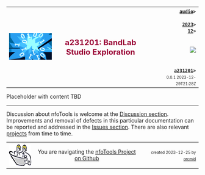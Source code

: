 <!-- a231201.md 0.0.1               UTF-8                          2023-12-29
     ----1----|----2----|----3----|----4----|----5----|----6----|----7----|--*

                    a231201: BANDLAB STUDIO EXPLORATION
     -->

<table border="0" width="100%">
  <tr>
    <td width="25%" align="left" height="6">
       <img src="../../../images/nfoWorks-2014-06-02-1702-LogoSmall.png" />
       </td>
    <td width="48%" height="6"><p align="center"><font color="#990033"><strong>
	<big><big>a231201: BandLab Studio Exploration</big>
    </big></strong></font></p>
       </td>
    <td width="27%" height="6" valign="middle" align="right">
      <b><code><a href="../../" target="top">audio</a>&gt;<br />
	  <a href="../" target="_top">2023</a>&gt;
      <a href="./" target="_top">12</a>&gt;
      </code></b>
      <br /><br />
      <a href="https://clustrmaps.com/site/1bw9w" title="Visit tracker">
            <img src="//www.clustrmaps.com/map_v2.png?d=3-2eQV4fOuelVHp_YtztZ0hl9Uj4ei9zLKw_nRgCgyM&cl=ffffff" />
      </a>
      <br /><br />
      <b><code>
         <a href="a231201.html" target="_top">a231201</a>&gt;</code></b>
      <br />
      <small><small>
        0.0.1 2023-12-29T21:28Z<!-- MAINTAIN THIS MANUALLY -->
      </small></small>
      </td>
  </tr>
</table>

Placeholder with content TBD

----

Discussion about nfoTools is welcome at the
[Discussion section](https://github.com/orcmid/nfoTools/discussions).
Improvements and removal of defects in this particular documentation can be
reported and addressed in the
[Issues section](https://github.com/orcmid/nfoTools/issues).  There are also
relevant [projects](https://github.com/orcmid/nfoTools/projects?type=classic)
from time to time.

<table border="0" cellspacing="3" width="100%">
  <tr>
    <td width="14%">
	<a href="index.htm" target="_top">
       <img border="0" src="../../../images/hardhat-thumb.gif"
            alt="Hard Hat Area"
            align="left" width="80" height="57">
       </a>
    </td>
    <td width="54%" valign="middle" align="center">
      You are navigating the <a href="../../../">nfoTools Project on
      Github</a></td>
    <td width="30%">
      <p align="right"><font size="-2">created 2023-12-25 by
         <a target="_top" href="../../../../orcmid">orcmid</a> </font></p>
    </td>
  </tr>
</table>
<!-- ----1----|----2----|----3----|----4----|----5----|----6----|----7----|--*

     0.0.1  2023-11-29T21:28Z Add bottom strip
     0.0.0  2023-12-28T01:01Z Placeholder with boilerplate from a231200.md


                 *** end of docs/audio/2023/12/a231201.md ***
     -->

